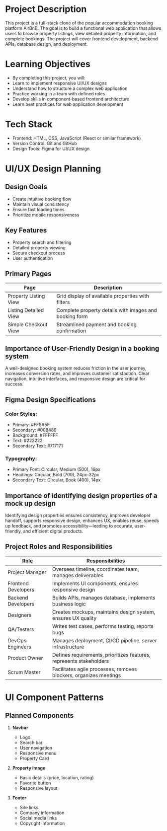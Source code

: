 # Project Description
This project is a full-stack clone of the popular accommodation booking platform AirBnB. The goal is to build a functional web application that allows users to browse property listings, view detailed property information, and complete bookings. The project will cover frontend development, backend APIs, database design, and deployment.


# Learning Objectives
* By completing this project, you will:
* Learn to implement responsive UI/UX designs
* Understand how to structure a complex web application
* Practice working in a team with defined roles
* Develop skills in component-based frontend architecture
* Learn best practices for web application development


# Tech Stack
* Frontend: HTML, CSS, JavaScript (React or similar framework)
* Version Control: Git and GitHub
* Design Tools: Figma for UI/UX design


# UI/UX Design Planning
## Design Goals
* Create intuitive booking flow
* Maintain visual consistency
* Ensure fast loading times
* Prioritize mobile responsiveness

## Key Features
* Property search and filtering
* Detailed property viewing
* Secure checkout process
* User authentication


## Primary Pages
| Page | Description |
| --- | --- |
| Property Listing View |	Grid display of available properties with filters |
| Listing Detailed View |	Complete property details with images and booking form |
| Simple Checkout View | Streamlined payment and booking confirmation |

## Importance of User-Friendly Design in a booking system
A well-designed booking system reduces friction in the user journey, increases conversion rates, and improves customer satisfaction. Clear navigation, intuitive interfaces, and responsive design are critical for success.

## Figma Design Specifications
### Color Styles:
* Primary: #FF5A5F
* Secondary: #008489
* Background: #FFFFFF
* Text: #222222
* Secondary Text: #717171

### Typography:
* Primary Font: Circular, Medium (500), 16px
* Headings: Circular, Bold (700), 24px-32px
* Secondary Text: Circular, Book (400), 14px

## Importance of identifying design properties of a mock up design
Identifying design properties ensures consistency, improves developer handoff, supports responsive design, enhances UX, enables reuse, speeds up feedback, and promotes accessibility—leading to accurate, user-friendly, and efficient digital products.


## Project Roles and Responsibilities
| Role | Responsibilities |
| --- | --- |
| Project Manager | Oversees timeline, coordinates team, manages deliverables |
| Frontend Developers | Implements UI components, ensures responsive design |
|Backend Developers | Builds APIs, manages database, implements business logic |
| Designers | Creates mockups, maintains design system, ensures UX quality |
| QA/Testers | Writes test cases, performs testing, reports bugs |
| DevOps Engineers | Manages deployment, CI/CD pipeline, server infrastructure |
| Product Owner | Defines requirements, prioritizes features, represents stakeholders |
| Scrum Master | Facilitates agile processes, removes blockers, organizes meetings |

# UI Component Patterns
## Planned Components
1. **Navbar**
   - Logo
   - Search bar
   - User navigation
   - Responsive menu
   - Property Card

2. **Property image**
   - Basic details (price, location, rating)
   - Favorite button
   - Responsive layout

3. **Footer**
   - Site links
   - Company information
   - Social media links
   - Copyright information
